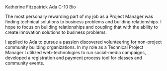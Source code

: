 
 

Katherine Fitzpatrick Ada C-10 Bio 

The most personally rewarding part of my job as a Project Manager was finding technical solutions to business problems and building relationships. I hope to focus on building relationships and coupling that with the ability to create innovation solutions to business problems. 

I applied to Ada to pursue a passion discovered volunteering for non-project community building organizations. In my role as a Technical Project Manager I utilized web-technologies to run social-media campaigns, developed a registration and payment process tool for classes and community events. 
